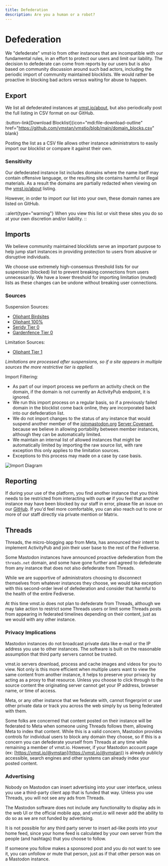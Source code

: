```yaml
---
title: Defederation
description: Are you a human or a robot?
---
```


# Defederation

We "defederate" vmst·io from other instances that are incompatible with our fundamental rules, in an effort to protect our users and limit our liability.
The decision to defederate can come from reports by our users but is also based on community discussion around such bad actors, including the periodic import of community maintained blocklists.
We would rather be proactive in blocking bad actors versus waiting for abuse to happen.

## Export

We list all defederated instances at [vmst.io/about](https://vmst.io/about), but also periodically post the full listing in CSV format on our GitHub.

:button-link[Download Blocklist]{icon="mdi:file-download-outline" href="https://github.com/vmstan/vmstio/blob/main/domain_blocks.csv" blank}

Posting the list as a CSV file allows other instance administrators to easily import our blocklist or compare it against their own.

### Sensitivity

Our defederated instance list includes domains where the name itself may contain offensive language, or the resulting site contains harmful or illegal materials. As a result the domains are partially redacted when viewing on the [vmst.io/about](https://vmst.io/about) listing.

However, in order to import our list into your own, these domain names are listed on GitHub.

::alert{type="warning"}
When you view this list or visit these sites you do so at your own discretion and/or liability.
::

## Imports

We believe community maintained blocklists serve an important purpose to help jump start instances in providing protection to users from abusive or disruptive individuals.

We choose use extremely high-consensus threshold lists for our suspension (blocked) list to prevent breaking connections from users unnecessarily.
We have a lower threshold for importing limitation (muted) lists as these changes can be undone without breaking user connections.

### Sources

Suspension Sources:

- [Oliphant Birdsites](https://codeberg.org/oliphant/blocklists/raw/branch/main/blocklists/mastodon/birdsite.csv)
- [Oliphant 100%](https://codeberg.org/oliphant/blocklists/raw/branch/main/blocklists/mastodon/100.percent.csv)
- [Seridy Tier 0](https://seirdy.one/pb/tier0.csv)
- [Gardenfence Tier 0](https://raw.githubusercontent.com/gardenfence/blocklist/main/gardenfence-mastodon.csv)

Limitation Sources:

- [Oliphant Tier 1](https://codeberg.org/oliphant/blocklists/raw/branch/main/blocklists/mastodon/_unified_tier1_blocklist.csv)

_Limitations are processed after suspensions, so if a site appears in multiple sources the more restrictive tier is applied._

Import Filtering:

- As part of our import process we perform an activity check on the domain, if the domain is not currently an ActivityPub endpoint, it is ignored.
- We run this import process on a regular basis, so if a previously failed domain in the blocklist come back online, they are incorporated back into our defederation list.
- We do not import changes to the status of any instance that would suspend another member of the [joinmastodon.org](https://joinmastodon.org) [Server Covenant](/about/covenant), because we believe in allowing portability between member instances, although they can be automatically limited.
- We maintain an internal list of allowed instances that might be automatically limited by importing the raw source list, with rare exception this only applies to the limitation sources.
- Exceptions to this process may made on a case by case basis.

![Import Diagram](/blocksync.png)

## Reporting

If during your use of the platform, you find another instance that you think needs to be restricted from interacting with ours **or** if you feel that another instance may have been blocked by our staff in error, please file an issue on our [GitHub](https://github.com/vmstan/mastodon/issues/new/choose).
If you'd feel more comfortable, you can also reach out to one or more of our staff directly via private mention or Matrix.

## Threads

Threads, the micro-blogging app from Meta, has announced their intent to implement ActivityPub and join their user base to the rest of the Fediverse.

Some Mastodon instances have announced proactive defederation from the `threads.net` domain, and some have gone further and agreed to defederate from any instance that does not also defederate from Threads.

While we are supportive of administrators choosing to disconnect themselves from whatever instances they choose, we would take exception with this second-order level of defederation and consider that harmful to the health of the entire Fediverse.

At this time vmst.io does not plan to defederate from Threads, although we may take action to restrict some Threads users or limit some Threads posts from appearing in federated timelines depending on their content, just as we would with any other instance.

### Privacy Implications

Mastodon instances do not broadcast private data like e-mail or the IP address you use to other instances.
The software is built on the reasonable assumption that third party servers cannot be trusted.

vmst.io servers download, process and cache images and videos for you to view. Not only is this more efficient when multiple users want to view the same content from another instance, it helps to preserve your privacy by acting as a proxy to that resource. Unless you choose to click through to the source content the originating server cannot get your IP address, browser name, or time of access.

Meta, or any other instance that we federate with, cannot fingerprint or use other private data or track you across the web simply by us being federated with them.

Some folks are concerned that content posted on their instance will be federated to Meta when someone using Threads follows them, allowing Meta to index that content.
While this is a valid concern, Mastodon provides controls for individual users to block any domain they choose, so if this is a concern you can defederate yourself from Threads at any time while remaining a member of vmst.io.
However, if your Mastodon account page (ex: [https://vmst.io/@vmstan](https://vmst.io/@vmstan)) is already publicly accessible, search engines and other systems can already index your posted content.

### Advertising

Nobody on Mastodon can insert advertising into your user interface, unless you use a third-party client app that is funded that way.
Unless you use Threads, you will not see any ads from Threads.

The Mastodon software does not include any functionality to display ads in the web UI or the official mobile app, and vmst.io will never add the ability to do so as we are not funded by advertising.

It is not possible for any third party server to insert ad-like posts into your home feed, since your home feed is calculated by your own server from the people (and hashtags) that you choose to follow.

If someone you follow makes a sponsored post and you do not want to see it, you can unfollow or mute that person, just as if that other person was on a Mastodon instance.
